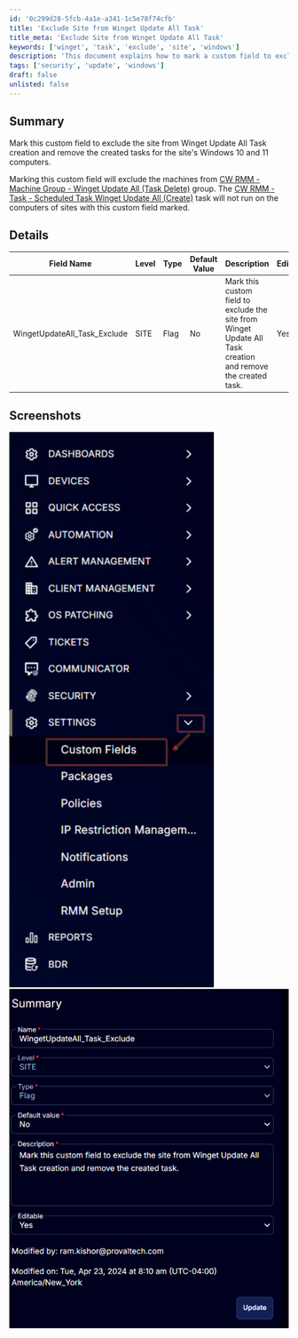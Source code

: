 ```yaml
---
id: '0c299d28-5fcb-4a1e-a341-1c5e78f74cfb'
title: 'Exclude Site from Winget Update All Task'
title_meta: 'Exclude Site from Winget Update All Task'
keywords: ['winget', 'task', 'exclude', 'site', 'windows']
description: 'This document explains how to mark a custom field to exclude a site from the Winget Update All Task creation, specifically for Windows 10 and 11 computers. It details the implications of marking this field and provides a description of the custom field settings.'
tags: ['security', 'update', 'windows']
draft: false
unlisted: false
---
```


## Summary

Mark this custom field to exclude the site from Winget Update All Task creation and remove the created tasks for the site's Windows 10 and 11 computers.

Marking this custom field will exclude the machines from [CW RMM - Machine Group - Winget Update All (Task Delete)](<../groups/Winget Update All (Task Delete).md>) group. The [CW RMM - Task - Scheduled Task Winget Update All (Create)](<../tasks/Scheduled Task Winget Update All (Create).md>) task will not run on the computers of sites with this custom field marked.

## Details

| Field Name                       | Level | Type | Default Value | Description                                                                                   | Editable |
|----------------------------------|-------|------|---------------|-----------------------------------------------------------------------------------------------|----------|
| WingetUpdateAll_Task_Exclude     | SITE  | Flag | No            | Mark this custom field to exclude the site from Winget Update All Task creation and remove the created task. | Yes      |

## Screenshots

![Screenshot 1](../../../static/img/Site---WingetUpdateAll_Task_Exclude/image_1.png)  
![Screenshot 2](../../../static/img/Site---WingetUpdateAll_Task_Exclude/image_2.png)  
